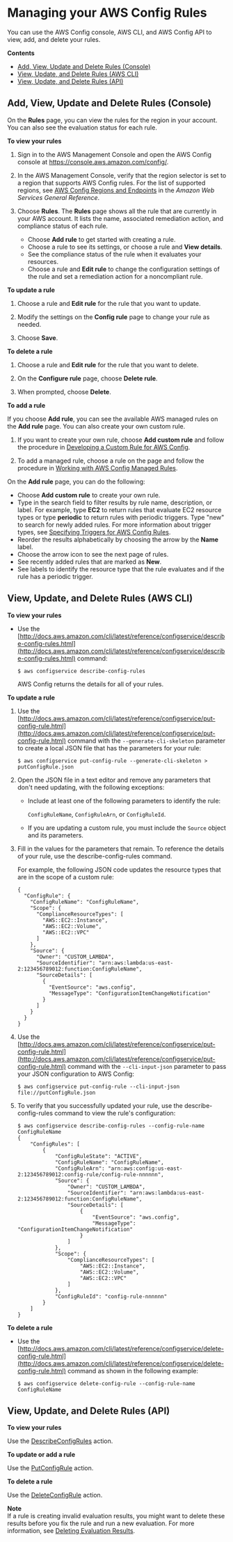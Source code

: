 # Managing your AWS Config Rules<a name="evaluate-config_manage-rules"></a>

You can use the AWS Config console, AWS CLI, and AWS Config API to view, add, and delete your rules\.

**Contents**
+ [Add, View, Update and Delete Rules \(Console\)](#managing-aws-config-rules-with-the-console)
+ [View, Update, and Delete Rules \(AWS CLI\)](#managing-aws-config-rules-with-the-CLI)
+ [View, Update, and Delete Rules \(API\)](#managing-aws-config-rules-with-the-API)

## Add, View, Update and Delete Rules \(Console\)<a name="managing-aws-config-rules-with-the-console"></a>

On the **Rules** page, you can view the rules for the region in your account\. You can also see the evaluation status for each rule\.

**To view your rules**

1. Sign in to the AWS Management Console and open the AWS Config console at [https://console\.aws\.amazon\.com/config/](https://console.aws.amazon.com/config/)\.

1. In the AWS Management Console, verify that the region selector is set to a region that supports AWS Config rules\. For the list of supported regions, see [AWS Config Regions and Endpoints](https://docs.aws.amazon.com/general/latest/gr/rande.html#awsconfig_region) in the *Amazon Web Services General Reference*\.

1. Choose **Rules**\. The **Rules** page shows all the rule that are currently in your AWS account\. It lists the name, associated remediation action, and compliance status of each rule\.
   + Choose **Add rule** to get started with creating a rule\.
   + Choose a rule to see its settings, or choose a rule and **View details**\.
   + See the compliance status of the rule when it evaluates your resources\.
   + Choose a rule and **Edit rule** to change the configuration settings of the rule and set a remediation action for a noncompliant rule\.

**To update a rule**

1. Choose a rule and **Edit rule** for the rule that you want to update\.

1. Modify the settings on the **Config rule** page to change your rule as needed\.

1. Choose **Save**\.

**To delete a rule**

1. Choose a rule and **Edit rule** for the rule that you want to delete\.

1. On the **Configure rule** page, choose **Delete rule**\.

1. When prompted, choose **Delete**\.

**To add a rule**

If you choose **Add rule**, you can see the available AWS managed rules on the **Add rule** page\. You can also create your own custom rule\.

1. If you want to create your own rule, choose **Add custom rule** and follow the procedure in [Developing a Custom Rule for AWS Config](evaluate-config_develop-rules_nodejs.md)\.

1. To add a managed rule, choose a rule on the page and follow the procedure in [Working with AWS Config Managed Rules](managing-aws-managed-rules.md)\.

On the **Add rule** page, you can do the following:
+ Choose **Add custom rule** to create your own rule\.
+ Type in the search field to filter results by rule name, description, or label\. For example, type **EC2** to return rules that evaluate EC2 resource types or type **periodic** to return rules with periodic triggers\. Type "new" to search for newly added rules\. For more information about trigger types, see [Specifying Triggers for AWS Config Rules](evaluate-config-rules.md)\.
+ Reorder the results alphabetically by choosing the arrow by the **Name** label\.
+ Choose the arrow icon to see the next page of rules\.
+ See recently added rules that are marked as **New**\.
+ See labels to identify the resource type that the rule evaluates and if the rule has a periodic trigger\.

## View, Update, and Delete Rules \(AWS CLI\)<a name="managing-aws-config-rules-with-the-CLI"></a>

**To view your rules**
+ Use the [http://docs.aws.amazon.com/cli/latest/reference/configservice/describe-config-rules.html](http://docs.aws.amazon.com/cli/latest/reference/configservice/describe-config-rules.html) command:

  ```
  $ aws configservice describe-config-rules
  ```

  AWS Config returns the details for all of your rules\.

**To update a rule**

1. Use the [http://docs.aws.amazon.com/cli/latest/reference/configservice/put-config-rule.html](http://docs.aws.amazon.com/cli/latest/reference/configservice/put-config-rule.html) command with the `--generate-cli-skeleton` parameter to create a local JSON file that has the parameters for your rule:

   ```
   $ aws configservice put-config-rule --generate-cli-skeleton > putConfigRule.json
   ```

1. Open the JSON file in a text editor and remove any parameters that don't need updating, with the following exceptions:
   + Include at least one of the following parameters to identify the rule: 

     `ConfigRuleName`, `ConfigRuleArn`, or `ConfigRuleId`\.
   + If you are updating a custom rule, you must include the `Source` object and its parameters\.

1. Fill in the values for the parameters that remain\. To reference the details of your rule, use the describe\-config\-rules command\.

   For example, the following JSON code updates the resource types that are in the scope of a custom rule:

   ```
   {
     "ConfigRule": {
       "ConfigRuleName": "ConfigRuleName",
       "Scope": {
         "ComplianceResourceTypes": [
           "AWS::EC2::Instance",
           "AWS::EC2::Volume",
           "AWS::EC2::VPC"
         ]
       },
       "Source": {
         "Owner": "CUSTOM_LAMBDA",
         "SourceIdentifier": "arn:aws:lambda:us-east-2:123456789012:function:ConfigRuleName",
         "SourceDetails": [
           {
             "EventSource": "aws.config",
             "MessageType": "ConfigurationItemChangeNotification"
           }
         ]
       }
     }
   }
   ```

1. Use the [http://docs.aws.amazon.com/cli/latest/reference/configservice/put-config-rule.html](http://docs.aws.amazon.com/cli/latest/reference/configservice/put-config-rule.html) command with the `--cli-input-json` parameter to pass your JSON configuration to AWS Config:

   ```
   $ aws configservice put-config-rule --cli-input-json file://putConfigRule.json
   ```

1. To verify that you successfully updated your rule, use the describe\-config\-rules command to view the rule's configuration:

   ```
   $ aws configservice describe-config-rules --config-rule-name ConfigRuleName
   {
       "ConfigRules": [
           {
               "ConfigRuleState": "ACTIVE",
               "ConfigRuleName": "ConfigRuleName",
               "ConfigRuleArn": "arn:aws:config:us-east-2:123456789012:config-rule/config-rule-nnnnnn",
               "Source": {
                   "Owner": "CUSTOM_LAMBDA",
                   "SourceIdentifier": "arn:aws:lambda:us-east-2:123456789012:function:ConfigRuleName",
                   "SourceDetails": [
                       {
                           "EventSource": "aws.config",
                           "MessageType": "ConfigurationItemChangeNotification"
                       }
                   ]
               },
               "Scope": {
                   "ComplianceResourceTypes": [
                       "AWS::EC2::Instance",
                       "AWS::EC2::Volume",
                       "AWS::EC2::VPC"
                   ]
               },
               "ConfigRuleId": "config-rule-nnnnnn"
           }
       ]
   }
   ```

**To delete a rule**
+ Use the [http://docs.aws.amazon.com/cli/latest/reference/configservice/delete-config-rule.html](http://docs.aws.amazon.com/cli/latest/reference/configservice/delete-config-rule.html) command as shown in the following example:

  ```
  $ aws configservice delete-config-rule --config-rule-name ConfigRuleName
  ```

## View, Update, and Delete Rules \(API\)<a name="managing-aws-config-rules-with-the-API"></a>

**To view your rules**

Use the [DescribeConfigRules](https://docs.aws.amazon.com/config/latest/APIReference/API_DescribeConfigRules.html) action\.

**To update or add a rule**

Use the [PutConfigRule](https://docs.aws.amazon.com/config/latest/APIReference/API_PutConfigRule.html) action\.

**To delete a rule**

Use the [DeleteConfigRule](https://docs.aws.amazon.com/config/latest/APIReference/API_DeleteConfigRule.html) action\.

**Note**  
If a rule is creating invalid evaluation results, you might want to delete these results before you fix the rule and run a new evaluation\. For more information, see [Deleting Evaluation Results](deleting-evaluations-results.md)\.
